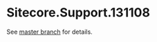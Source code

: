 # Sitecore.Support.131108

See [master branch](https://github.com/sitecoresupport/Sitecore.Support.131108) for details.